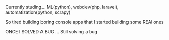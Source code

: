 Currently studing... ML(python), webdev(php, laravel), automatization(python, scrapy)

So tired building boring console apps that I started building some REAl ones

ONCE I SOLVED A BUG ...
Still solving a bug
<!---
elfat-py/elfat-py is a ✨ special ✨ repository because its `README.md` (this file) appears on your GitHub profile.
You can click the Preview link to take a look at your changes.
--->
